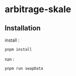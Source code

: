 # arbitrage-skale

## Installation 

install : 

```bash
pnpm install
```


run :

```bash
pnpm run swapData
```

